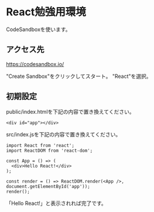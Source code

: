 # React勉強用環境

CodeSandboxを使います。

## アクセス先

<https://codesandbox.io/>

"Create Sandbox"をクリックしてスタート。
"React"を選択。

## 初期設定

public/index.htmlを下記の内容で置き換えてください。

```
<div id="app"></div>
```

src/index.jsを下記の内容で置き換えてください。

```
import React from 'react';
import ReactDOM from 'react-dom';

const App = () => (
  <div>Hello React!</div>
);

const render = () => ReactDOM.render(<App />, document.getElementById('app'));
render();
```

「Hello React!」と表示されれば完了です。
